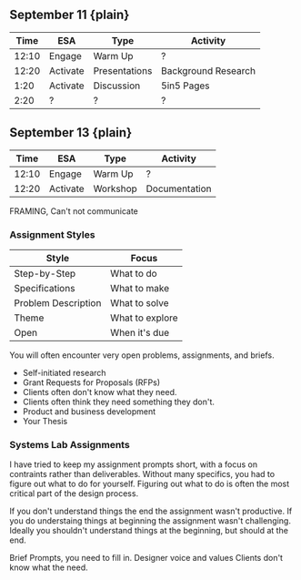 








## September 11 {plain}


| Time  | ESA      | Type          | Activity            |
| ----- | -------- | ------------- | ------------------- |
| 12:10 | Engage   | Warm Up       | ?                   |
| 12:20 | Activate | Presentations | Background Research |
| 1:20  | Activate | Discussion    | 5in5 Pages          |
| 2:20  | ?        | ?             | ?                   |


## September 13 {plain}


| Time  | ESA      | Type     | Activity      |
| ----- | -------- | -------- | ------------- |
| 12:10 | Engage   | Warm Up  | ?             |
| 12:20 | Activate | Workshop | Documentation |

FRAMING, Can't not communicate





### Assignment Styles

| Style               | Focus           |
| ------------------- | --------------- |
| Step-by-Step        | What to do      |
| Specifications      | What to make    |
| Problem Description | What to solve   |
| Theme               | What to explore |
| Open                | When it's due   |

You will often encounter very open problems, assignments, and briefs.

- Self-initiated research
- Grant Requests for Proposals (RFPs)
- Clients often don't know what they need. 
- Clients often think they need something they don't.
- Product and business development
- Your Thesis



### Systems Lab Assignments

I have tried to keep my assignment prompts short, with a focus on contraints rather than deliverables. Without many specifics, you had to figure out what to do for yourself. Figuring out what to do is often the most critical part of the design process.

If you don't understand things the end the assignment wasn't productive.
If you do understaing things at beginning the assignment wasn't challenging.
Ideally you shouldn't understand things at the beginning, but should at the end.


Brief Prompts, you need to fill in.
    Designer voice and values
    Clients don't know what the need.



